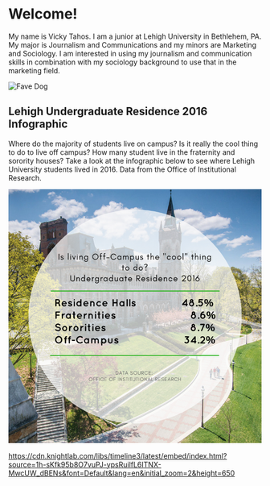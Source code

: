 # Welcome!

My name is Vicky Tahos. I am a junior at Lehigh University in Bethlehem, PA. My major is Journalism and Communications and my minors are Marketing and Sociology. I am interested in using my journalism and communication skills in combination with my sociology background to use that in the marketing field. 

![Fave Dog](https://i.pinimg.com/736x/0b/bb/20/0bbb20fc252167230ec0dc7c20ee83bc--corgi-cute-cute-corgis.jpg)

## Lehigh Undergraduate Residence 2016 Infographic 

Where do the majority of students live on campus? Is it really the cool thing to do to live off campus? How many student live in the fraternity and sorority houses? Take a look at the infographic below to see where Lehigh University students lived in 2016. Data from the Office of Institutional Research.

![Lehigh Undergraduate Residence 2016](https://github.com/VickyTahos/VickyTahos.github.io/blob/master/Lehigh%20Undergrad%20Residence.png?raw=true)

https://cdn.knightlab.com/libs/timeline3/latest/embed/index.html?source=1h-sKfk95b8O7vuPJ-ypsRuilfL6ITNX-MwcUW_dBENs&font=Default&lang=en&initial_zoom=2&height=650
